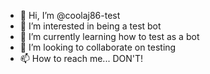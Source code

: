 - 👋 Hi, I’m @coolaj86-test
- 👀 I’m interested in being a test bot
- 🌱 I’m currently learning how to test as a bot
- 💞️ I’m looking to collaborate on testing
- 📫 How to reach me... DON'T!

<!---
coolaj86-test/coolaj86-test is a ✨ special ✨ repository because its `README.md` (this file) appears on your GitHub profile.
You can click the Preview link to take a look at your changes.
--->
